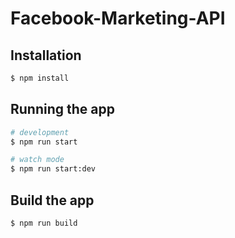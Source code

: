 # Facebook-Marketing-API

## Installation

```bash
$ npm install
```

## Running the app

```bash
# development
$ npm run start

# watch mode
$ npm run start:dev

```

## Build the app

```bash
$ npm run build

```
